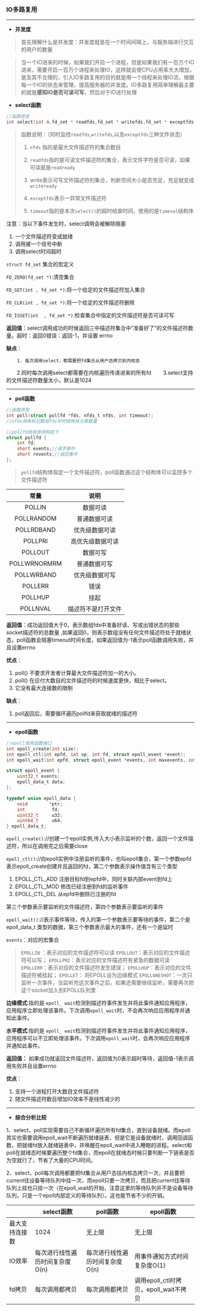 ### IO多路复用

------

- **并发度**

>  首先理解什么是并发度：并发度就是在一个时间间隔上，与服务端进行交互的用户的数量

> 当一个IO进来的时候，如果我们开启一个进程，但是如果我们有一百万个IO进来，需要开启一百万个进程来处理IO，这样就会使CPU占用率大大增加，是及其不合理的，引入IO多路复用的目的就是用一个线程来处理IO流，根据每一个IO的状态来管理，提高服务器的并发度。IO多路复用简单理解最主要的就是**感知IO是否可读可写**，然后对于IO进行处理
>



- **select函数**

``` c
//函数原型
int select(int n,fd_set * readfds,fd_set * writefds,fd_set * exceptfds,struct timeval * timeout);
```

> 函数说明：（同时监控`readfds`,`writefds`,以及`exceptfds`三种文件状态）
>
> 1. `nfds` 指的是最大文件描述符的集合数目
> 2. `readfds`指的是可读文件描述符的集合，表示文件字符是否可读，如果可读就是`readready`
> 3. write表示可写文件描述符的集合，判断空间大小是否充足，充足就变成`writeready`
> 4. `exceptfds`表示一异常文件描述符
>
> 5. `timeout`指的是本次`select()`的超时结束时间，使用的是`timeval`结构体

注意：当以下事件发生时，select调用会被解除阻塞

1. 一个文件描述符变成就绪
2. 调用被一个信号中断
3. 调用select时间超时

`struct fd_set` 集合的宏定义

`FD_ZERO(fd_set *)`:清空集合

`FD_SET(int , fd_set *)`:将一个给定的文件描述符加入集合

`FD_CLR(int , fd_set *)`:将一个给定的文件描述符删除

`FD_ISSET(int  , fd_set *)`:检查集合中指定的文件描述符是否可读可写

**返回值**：select调用成功的时候返回三中描述符集合中”准备好了“的文件描述符数量。超时：返回0错误：返回-1，并设置 errno 

**缺点**： 

		1. 每次调用select，都需要把fd集合从用户态拷贝到内核态
　　2.同时每次调用select都需要在内核遍历传递进来的所有fd
　　3.select支持的文件描述符数量太小，默认是1024 

------

- **poll函数**

``` c
//函数原型
int poll(struct pollfd *fds, nfds_t nfds, int timeout);
//nfds用来标记数组fds中的结构体元素数量

//pollfd结构体结构如下
struct pollfd {
    int fd;
    short events;//请求事件
    short revents;//返回事件
};
```

> `pollfd`结构体指定一个文件描述符，poll函数通过这个结构体可以监控多个文件描述符

|     常量     |        说明        |
| :----------: | :----------------: |
|    POLLIN    |      数据可读      |
|  POLLRANDOM  |    普通数据可读    |
|  POLLRDBAND  |   优先级数据可读   |
|   POLLPRI    |  高优先级数据可读  |
|   POLLOUT    |      数据可写      |
| POLLWRNORMRM |    普通数据可写    |
|  POLLWRBAND  |   优先级数据可写   |
|   POLLERR    |        错误        |
|   POLLHUP    |        挂起        |
|   POLLNVAL   | 描述符不是打开文件 |

**返回值**：成功返回值大于0，表示数组fds中准备好读、写或出错状态的那些socket描述符的总数量 ,如果返回0，则表示数组没有任何文件描述符处于就绪状态，poll函数会阻塞timeout时间长度，如果返回值为-1表示poll函数调用失败，并且设置errno

**优点**：

1. poll() 不要求开发者计算最大文件描述符加一的大小。
2.  poll() 在应付大数目的文件描述符的时候速度更快，相比于select。
3. 它没有最大连接数的限制

**缺点**：

1. poll返回后，需要循环遍历pollfd来获取就绪的描述符 

------

- **epoll函数**

``` c
//epoll使用函数接口
int epoll_create(int size);
int epoll_ctl(int epfd, int op, int fd, struct epoll_event *event);
int epoll_wait(int epfd, struct epoll_event *events, int maxevents, int timeout);

struct epoll_event {
    uint32_t events;
    epoll_data_t data;
};

typedef union epoll_data {
	void        *ptr;
	int          fd;
	uint32_t     u32;
	uint64_t     u64;
} epoll_data_t;
```

`epoll_create()`://创建一个epoll实例,传入大小表示监听的个数，返回一个文件描述符，所以在调用完之后需要close

`epoll_ctl()`://向epoll实例中注册监听的事件，也叫epoll集合，第一个参数epfd表示epoll_create创建并且返回的fd，第二个参数表示操作值含有三个类型

1.  EPOLL_CTL_ADD  注册目标fd到epfd中，同时关联内部event到fd上 
2.  EPOLL_CTL_MOD 修改已经注册到fd的监听事件 
3.  EPOLL_CTL_DEL  从epfd中删除已注册的fd

第三个参数表示要监听的文件描述符，第四个参数表示要监听的事件

`epoll_wait()`://表示事件等待，传入的第一个参数表示要等待的事件，第二个是 epoll_data_t 类型的数据，第三个参数表示最大的事件，还有一个是延时

`events`：对应的宏集合

> `EPOLLIN` ：表示对应的文件描述符可以读
> `EPOLLOUT`：表示对应的文件描述符可以写；
> `EPOLLPRI`：表示对应的文件描述符有紧急的数据可读
> `EPOLLERR`：表示对应的文件描述符发生错误；
> `EPOLLHUP`：表示对应的文件描述符被挂起；
> `EPOLLET`： 将EPOLL设为边缘模式
> `EPOLLONESHOT`：一次只监听一次事件，当监听完这次事件之后，如果还需要继续监听，需要再次把这个socket加入到EPOLL队列里

**边缘模式**:指的是 `epoll_ wait`检测到描述符事件发生并将此事件通知应用程序，应用程序立即处理该事件。下次调用`epoll_wait`时，不会再次响应应用程序并通知此事件。 

**水平模式**:指的是 `epoll_ wait`检测到描述符事件发生并将此事件通知应用程序，应用程序可以不立即处理该事件。下次调用`epoll_wait`时，会再次响应应用程序并通知此事件。 

**返回值：** 如果成功就返回文件描述符，返回值为0表示超时等待，返回值-1表示调用失败并且设置errno

**优点**：

1. 支持一个进程打开大数目文件描述符
2.  随文件描述符数目增加IO效率不是线性减少的

------

- **综合分析比较**

1、select，poll实现需要自己不断循环遍历所有fd集合，直到设备就绪。而epoll其实也需要调用epoll_wait不断遍历就绪链表，但是它是设备就绪时，调用回调函数，把就绪fd放入就绪链表中，并唤醒在epoll_wait中进入睡眠的进程。select和poll在就绪态时候要遍历整个fd集合，而epoll在就绪态时候只要判断一下链表是否为空就行了，节省了大量的CPU时间。

2、select，poll每次调用都要把fd集合从用户态往内核态拷贝一次，并且要把current往设备等待队列中挂一次，而epoll只要一次拷贝，而且把current往等待队列上挂也只挂一次（在epoll_wait的开始，注意这里的等待队列并不是设备等待队列，只是一个epoll内部定义的等待队列）。这也能节省不少的开销。

|                | select函数                     | poll函数                       | epoll函数                             |
| -------------- | ------------------------------ | ------------------------------ | ------------------------------------- |
| 最大支持连接数 | 1024                           | 无上限                         | 无上限                                |
| IO效率         | 每次进行线性遍历时间复杂度O(n) | 每次进行线性遍历时间复杂度O(n) | 用事件通知方式时间复杂度O(1)          |
| fd拷贝         | 每次调用都拷贝                 | 每次调用都拷贝                 | 调用epoll_ctl时拷贝，epoll_wait不拷贝 |

